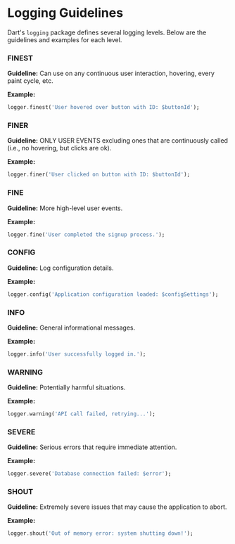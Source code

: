 # Logging Guidelines

Dart's `logging` package defines several logging levels. Below are the guidelines and examples for each level.

### FINEST
**Guideline:** Can use on any continuous user interaction, hovering, every paint cycle, etc.

**Example:**
```dart
logger.finest('User hovered over button with ID: $buttonId');
```

### FINER
**Guideline:** ONLY USER EVENTS excluding ones that are continuously called (i.e., no hovering, but clicks are ok).

**Example:**
```dart
logger.finer('User clicked on button with ID: $buttonId');
```

### FINE
**Guideline:** More high-level user events.

**Example:**
```dart
logger.fine('User completed the signup process.');
```

### CONFIG
**Guideline:** Log configuration details.

**Example:**
```dart
logger.config('Application configuration loaded: $configSettings');
```

### INFO
**Guideline:** General informational messages.

**Example:**
```dart
logger.info('User successfully logged in.');
```

### WARNING
**Guideline:** Potentially harmful situations.

**Example:**
```dart
logger.warning('API call failed, retrying...');
```

### SEVERE
**Guideline:** Serious errors that require immediate attention.

**Example:**
```dart
logger.severe('Database connection failed: $error');
```

### SHOUT
**Guideline:** Extremely severe issues that may cause the application to abort.

**Example:**
```dart
logger.shout('Out of memory error: system shutting down!');
```